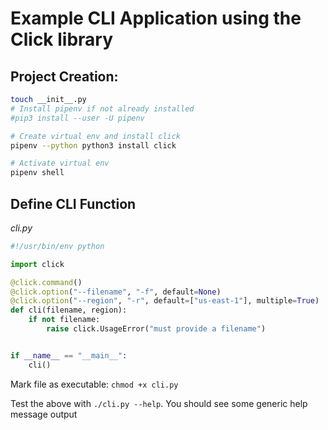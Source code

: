 # Example CLI Application using the Click library

## Project Creation:
```bash
touch __init__.py
# Install pipenv if not already installed
#pip3 install --user -U pipenv

# Create virtual env and install click
pipenv --python python3 install click

# Activate virtual env
pipenv shell
```

## Define CLI Function
_cli.py_
```python
#!/usr/bin/env python 

import click

@click.command()
@click.option("--filename", "-f", default=None)
@click.option("--region", "-r", default=["us-east-1"], multiple=True)
def cli(filename, region):
    if not filename:
        raise click.UsageError("must provide a filename")


if __name__ == "__main__":
    cli()

```

Mark file as executable: `chmod +x cli.py`

Test the above with `./cli.py --help`. You should see some generic help message output

